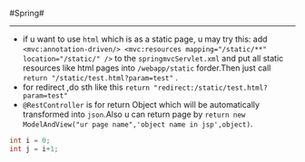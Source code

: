 #Spring#

----
 *  if u want to use `html` which is as a  static page, u may try this:
add `<mvc:annotation-driven/> <mvc:resources mapping="/static/**" location="/static/" />` to the `springmvcServlet.xml` and put all static resources like html pages into `/webapp/static` forder.Then just call `return "/static/test.html?param=test"` . 
 * for redirect ,do sth like this `return "redirect:/static/test.html?param=test"`
 * `@RestController` is for return Object which will be automatically transformed into `json`.Also u can return page by `return new ModelAndView("ur page name",'object name in jsp',object)`.
	
```java
int i = 0;
int j = i+1;
```